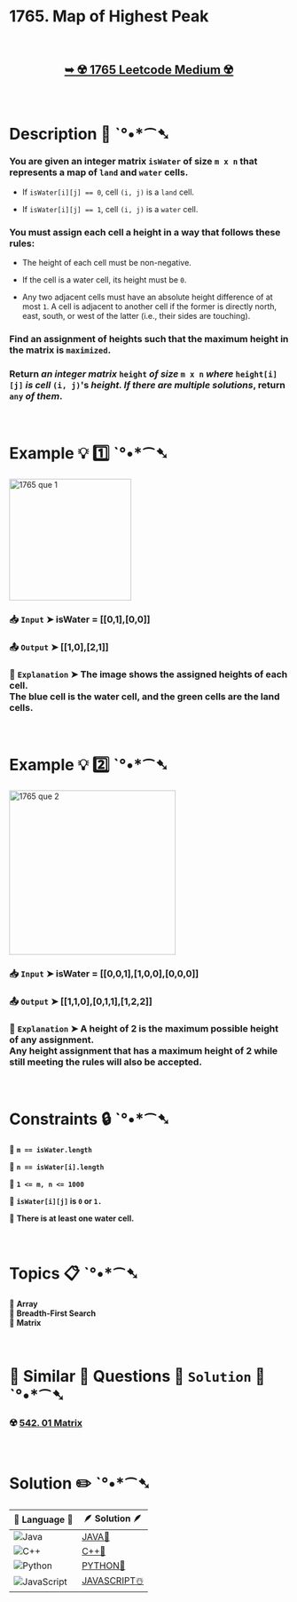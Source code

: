 # 1765. Map of Highest Peak

</br>

<h2 align="center"> 

<a href="https://leetcode.com/problems/map-of-highest-peak/description/?envType=daily-question&envId=2025-01-22"><strong>➥ ☢️ 1765 Leetcode Medium ☢️ </strong></a>
</h2>

</br>

# Description 📜 ˋ°•*⁀➷

### You are given an integer matrix `isWater` of size `m x n` that represents a map of `land` and `water` cells.

- If `isWater[i][j] == 0`, cell `(i, j)` is a `land` cell.

- If `isWater[i][j] == 1`, cell `(i, j)` is a `water` cell.

### You must assign each cell a height in a way that follows these rules:

- The height of each cell must be non-negative.

- If the cell is a water cell, its height must be `0`.

- Any two adjacent cells must have an absolute height difference of at most `1`. A cell is adjacent to another cell if the former is directly north, east, south, or west of the latter (i.e., their sides are touching).

### Find an assignment of heights such that the maximum height in the matrix is `maximized`.

### Return *an integer matrix* `height` *of size* `m x n` *where* `height[i][j]` *is cell* `(i, j)`'s *height. If there are multiple solutions*, return `any` *of them*.

</br>

# Example 💡 1️⃣ ˋ°•*⁀➷

<img width="220px" height="219px" alt="1765 que 1" src="https://github.com/user-attachments/assets/f6de631a-c66b-4143-b7d8-2224c92f55ef" />

  ### 📥 `Input`  ➤ isWater = [[0,1],[0,0]]

  ### 📤 `Output`  ➤ [[1,0],[2,1]]

  ### 🔦 `Explanation`  ➤ The image shows the assigned heights of each cell.</br> The blue cell is the water cell, and the green cells are the land cells.

</br>

# Example 💡 2️⃣ ˋ°•*⁀➷

<img width="300px" height="296px" alt="1765 que 2" src="https://github.com/user-attachments/assets/d8c150e1-e932-4047-8bdd-781d56348724" />

  ### 📥 `Input` ➤ isWater = [[0,0,1],[1,0,0],[0,0,0]]

  ### 📤 `Output`  ➤ [[1,1,0],[0,1,1],[1,2,2]]

  ### 🔦 `Explanation` ➤ A height of 2 is the maximum possible height of any assignment.</br> Any height assignment that has a maximum height of 2 while still meeting the rules will also be accepted.

</br>

# Constraints 🔒 ˋ°•*⁀➷

🔹 **`m == isWater.length`** </br>

🔹 **`n == isWater[i].length`** </br>

🔹 **`1 <= m, n <= 1000`** </br>

🔹 **`isWater[i][j]` is `0` or `1.`** </br>

🔹 **There is at least one water cell.** </br>

</br>

# Topics 📋 ˋ°•*⁀➷

🔸 **Array**  </br>
🔸 **Breadth-First Search**  </br>
🔸 **Matrix**  </br>

</br>

# 🌯 Similar 🍲 Questions 🍜 `Solution` 🍱 ˋ°•*⁀➷

### ☢️ [542. 01 Matrix]() </br>

</br>

# Solution ✏️ ˋ°•*⁀➷

| 📒 Language 📒  | 🪶 Solution 🪶 |
| ------------- | ------------- |
|  ![Java](https://img.shields.io/badge/java-%23ED8B00.svg?style=for-the-badge&logo=openjdk&logoColor=white)  | [JAVA🍁](https://github.com/Prakhar-002/LEETCODE/blob/main/%F0%9F%8D%84%20Daily%20Challenge%202025%20%F0%9F%8D%B3/%F0%9F%94%AC%20Examine%20Thoroughly%20%F0%9F%A7%AC/01%20Jan%20%F0%9F%AA%BC/22%20-%2001%20-%202025%20---%201765.%20Map%20of%20Highest%20Peak%20%E2%98%83%EF%B8%8F%20%F0%9F%8D%81%20%F0%9F%8D%B0%20%F0%9F%8E%B2/%F0%9F%8D%81JAVA%20-%201765.%20Map%20of%20Highest%20Peak.java) |
|  ![C++](https://img.shields.io/badge/c++-%2300599C.svg?style=for-the-badge&logo=c%2B%2B&logoColor=white)  | [C++🎲](https://github.com/Prakhar-002/LEETCODE/blob/main/%F0%9F%8D%84%20Daily%20Challenge%202025%20%F0%9F%8D%B3/%F0%9F%94%AC%20Examine%20Thoroughly%20%F0%9F%A7%AC/01%20Jan%20%F0%9F%AA%BC/22%20-%2001%20-%202025%20---%201765.%20Map%20of%20Highest%20Peak%20%E2%98%83%EF%B8%8F%20%F0%9F%8D%81%20%F0%9F%8D%B0%20%F0%9F%8E%B2/%F0%9F%8E%B2CPP%20-%201765.%20Map%20of%20Highest%20Peak.cpp)  |
|  ![Python](https://img.shields.io/badge/python-3670A0?style=for-the-badge&logo=python&logoColor=ffdd54)    | [PYTHON🍰](https://github.com/Prakhar-002/LEETCODE/blob/main/%F0%9F%8D%84%20Daily%20Challenge%202025%20%F0%9F%8D%B3/%F0%9F%94%AC%20Examine%20Thoroughly%20%F0%9F%A7%AC/01%20Jan%20%F0%9F%AA%BC/22%20-%2001%20-%202025%20---%201765.%20Map%20of%20Highest%20Peak%20%E2%98%83%EF%B8%8F%20%F0%9F%8D%81%20%F0%9F%8D%B0%20%F0%9F%8E%B2/%F0%9F%8D%B0PYTHON%20-%201765.%20Map%20of%20Highest%20Peak.py) |
| ![JavaScript](https://img.shields.io/badge/javascript-%23323330.svg?style=for-the-badge&logo=javascript&logoColor=%23F7DF1E)   | [JAVASCRIPT☃️](https://github.com/Prakhar-002/LEETCODE/blob/main/%F0%9F%8D%84%20Daily%20Challenge%202025%20%F0%9F%8D%B3/%F0%9F%94%AC%20Examine%20Thoroughly%20%F0%9F%A7%AC/01%20Jan%20%F0%9F%AA%BC/22%20-%2001%20-%202025%20---%201765.%20Map%20of%20Highest%20Peak%20%E2%98%83%EF%B8%8F%20%F0%9F%8D%81%20%F0%9F%8D%B0%20%F0%9F%8E%B2/%E2%98%83%EF%B8%8FJAVASCRIPT%20-%201765.%20Map%20of%20Highest%20Peak.js) |


